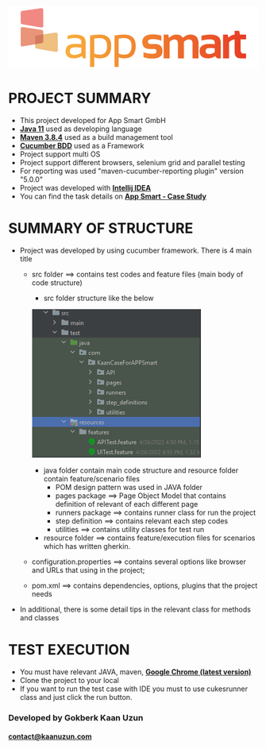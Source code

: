 ![APP SMART](logo.png)

# PROJECT SUMMARY
* This project developed for App Smart GmbH 
* **[Java 11](https://openjdk.java.net/projects/jdk/11/)**  used as developing language
* **[Maven 3.8.4](https://maven.apache.org/docs/3.8.4/release-notes.html)** used as a build management tool
* **[Cucumber BDD](https://cucumber.io/)** used as a Framework
* Project support multi OS
* Project support different browsers, selenium grid and parallel testing
* For reporting was used "maven-cucumber-reporting plugin" version "5.0.0"
* Project was developed with **[Intellij IDEA](https://www.jetbrains.com/idea/)**
* You can find the task details on **[App Smart - Case Study](https://drive.google.com/file/d/1tPIg0R4WIEVG25v9qMIm2h3B20DCmST3/view?usp=sharing)**

# SUMMARY OF STRUCTURE
* Project was developed by using cucumber framework. There is 4 main title

    * src folder ==> contains test codes and feature files (main body of code structure)
        * src folder structure like the below
        
      ![structure](Capture.PNG)   
    
        * java folder contain main code structure and resource folder contain feature/scenario files
          * POM design pattern was used in JAVA folder
          * pages package ==> Page Object Model that contains definition of relevant of each different page
          * runners package ==> contains runner class for run the project
          * step definition ==> contains relevant each step codes
          * utilities ==> contains utility classes for test run
        * resource folder ==> contains feature/execution files for scenarios which has written gherkin.
    * configuration.properties ==> contains several options like browser and URLs that using in the project;
    * pom.xml ==> contains dependencies, options, plugins that the project needs
* In additional, there is some detail tips in the relevant class for methods and classes

# TEST EXECUTION

* You must have relevant JAVA, maven, **[Google Chrome (latest version)](https://www.google.com/chrome/?brand=CHBD&gclid=Cj0KCQjwr-SSBhC9ARIsANhzu15P0PA-n9Zp4NpxKaOHVGtBD1TZQH0HlQQE6hUfsOFAU1nf-Rzdlf4aAoTJEALw_wcB&gclsrc=aw.ds)**
* Clone the project to your local
* If you want to run the test case with IDE you must to use cukesrunner class and just click the run button.

### Developed by Gokberk Kaan Uzun
#### contact@kaanuzun.com